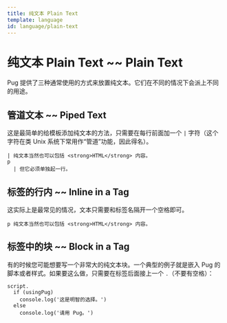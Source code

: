 ```yaml
---
title: 纯文本 Plain Text
template: language
id: language/plain-text
---
```


# 纯文本 Plain Text ~~ Plain Text

Pug 提供了三种通常使用的方式来放置纯文本。它们在不同的情况下会派上不同的用途。

## 管道文本 ~~ Piped Text

这是最简单的给模板添加纯文本的方法，只需要在每行前面加一个 `|` 字符（这个字符在类 Unix 系统下常用作“管道”功能，因此得名）。

```pug-preview
| 纯文本当然也可以包括 <strong>HTML</strong> 内容。
p
  | 但它必须单独起一行。
```

## 标签的行内 ~~ Inline in a Tag

这实际上是最常见的情况，文本只需要和标签名隔开一个空格即可。

```pug-preview
p 纯文本当然也可以包括 <strong>HTML</strong> 内容。
```

## 标签中的块 ~~ Block in a Tag

有的时候您可能想要写一个非常大的纯文本块。一个典型的例子就是嵌入 Pug 的脚本或者样式。如果要这么做，只需要在标签后面接上一个 `.`（不要有空格）：

```pug-preview
script.
  if (usingPug)
    console.log('这是明智的选择。')
  else
    console.log('请用 Pug。')
```

